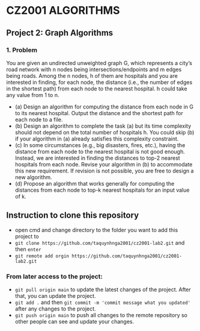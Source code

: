 # CZ2001 ALGORITHMS
## Project 2: Graph Algorithms
  
### 1. Problem
You are given an undirected unweighted graph G, which represents a city’s road network with n nodes being intersections/endpoints and m edges being roads. Among the n nodes, h of them are hospitals and you are interested in finding, for each node, the distance (i.e., the number of edges in the shortest path) from each node to the nearest hospital. h could take any value from 1 to n. 
- (a) Design an algorithm for computing the distance from each node in G to its nearest hospital. Output the distance and the shortest path for each node to a file. <br/>
- (b) Design an algorithm to complete the task (a) but its time complexity should not depend on the total number of hospitals h. You could skip (b) if your algorithm in (a) already satisfies this complexity constraint. 
- (c) In some circumstances (e.g., big disasters, fires, etc.), having the distance from each node to the nearest hospital is not good enough. Instead, we are interested in finding the distances to top-2 nearest hospitals from each node. Revise your algorithm in (b) to accommodate this new requirement. If revision is not possible, you are free to design a new algorithm. 
- (d) Propose an algorithm that works generally for computing the distances from each node to top-k nearest hospitals for an input value of k.

## Instruction to clone this repository
- open cmd and change directory to the folder you want to add this project to
- `git clone https://github.com/taquynhnga2001/cz2001-lab2.git` and then `enter`
- `git remote add orgin https://github.com/taquynhnga2001/cz2001-lab2.git`
### From later access to the project:
- `git pull origin main` to update the latest changes of the project. After that, you can update the project.
- `git add .` and then `git commit -m 'commit message what you updated'` after any changes to the project.
- `git push origin main` to push all changes to the remote repository so other people can see and update your changes.
